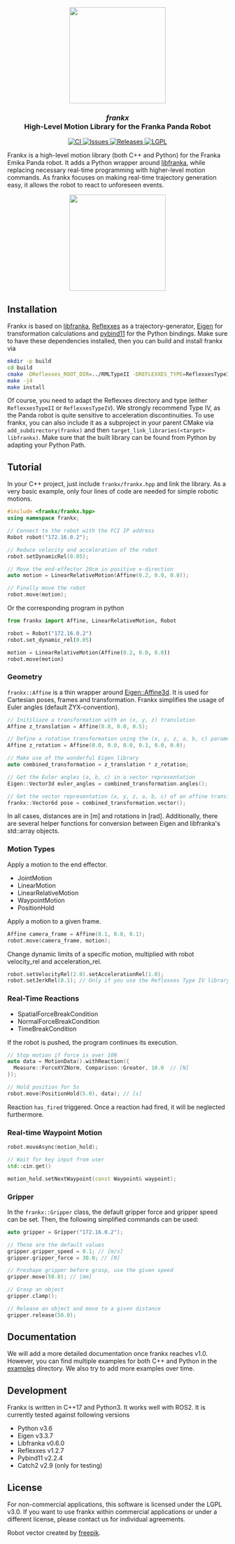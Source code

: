 <div align="center">
  <center><img width="220" src="https://raw.githubusercontent.com/pantor/frankx/master/doc/logo.png"></div></center>
  <h3 align="center"><center><i>frankx</i><br>High-Level Motion Library for the Franka Panda Robot</center></h3>
</div>

<p align="center">
  <a href="https://github.com/pantor/frankx/actions">
    <img src="https://github.com/pantor/frankx/workflows/CI/badge.svg" alt="CI">
  </a>

  <a href="https://github.com/pantor/frankx/issues">
    <img src="https://img.shields.io/github/issues/pantor/frankx.svg" alt="Issues">
  </a>

  <a href="https://github.com/pantor/frankx/releases">
    <img src="https://img.shields.io/github/release/pantor/frankx.svg" alt="Releases">
  </a>

  <a href="https://github.com/pantor/frankx/blob/master/LICENSE">
    <img src="https://img.shields.io/badge/license-LGPL-green.svg" alt="LGPL">
  </a>
</p>


Frankx is a high-level motion library (both C++ and Python) for the Franka Emika Panda robot. It adds a Python wrapper around [libfranka](https://frankaemika.github.io/docs/libfranka.html), while replacing necessary real-time programming with higher-level motion commands. As frankx focuses on making real-time trajectory generation easy, it allows the robot to react to unforeseen events.


<div align="center">
  <center><img width="220" src="https://raw.githubusercontent.com/pantor/frankx/master/doc/example.png"></div></center>
</div>


## Installation

Frankx is based on [libfranka](https://github.com/frankaemika/libfranka), [Reflexxes](http://reflexxes.ws) as a trajectory-generator, [Eigen](https://eigen.tuxfamily.org) for transformation calculations and [pybind11](https://github.com/pybind/pybind11) for the Python bindings. Make sure to have these dependencies installed, then you can build and install frankx via

```bash
mkdir -p build
cd build
cmake -DReflexxes_ROOT_DIR=../RMLTypeII -DREFLEXXES_TYPE=ReflexxesTypeII -DBUILD_TYPE=Release ..
make -j4
make install
```

Of course, you need to adapt the Reflexxes directory and type (either `ReflexxesTypeII` or `ReflexxesTypeIV`). We strongly recommend Type IV, as the Panda robot is quite sensitive to acceleration discontinuities. To use frankx, you can also include it as a subproject in your parent CMake via `add_subdirectory(frankx)` and then `target_link_libraries(<target> libfrankx)`. Make sure that the built library can be found from Python by adapting your Python Path.


## Tutorial

In your C++ project, just include `frankx/frankx.hpp` and link the library. As a very basic example, only four lines of code are needed for simple robotic motions.

```c++
#include <frankx/frankx.hpp>
using namespace frankx;

// Connect to the robot with the FCI IP address
Robot robot("172.16.0.2");

// Reduce velocity and acceleration of the robot
robot.setDynamicRel(0.05);

// Move the end-effector 20cm in positive x-direction
auto motion = LinearRelativeMotion(Affine(0.2, 0.0, 0.0));

// Finally move the robot
robot.move(motion);
```

Or the corresponding program in python
```python
from frankx import Affine, LinearRelativeMotion, Robot

robot = Robot("172.16.0.2")
robot.set_dynamic_rel(0.05)

motion = LinearRelativeMotion(Affine(0.2, 0.0, 0.0))
robot.move(motion)
```


### Geometry

`frankx::Affine` is a thin wrapper around [Eigen::Affine3d](https://eigen.tuxfamily.org/dox/group__TutorialGeometry.html). It is used for Cartesian poses, frames and transformation. Frankx simplifies the usage of Euler angles (default ZYX-convention).
```c++
// Initiliaze a transformation with an (x, y, z) translation
Affine z_translation = Affine(0.0, 0.0, 0.5);

// Define a rotation transformation using the (x, y, z, a, b, c) parameter list
Affine z_rotation = Affine(0.0, 0.0, 0.0, 0.1, 0.0, 0.0);

// Make use of the wonderful Eigen library
auto combined_transformation = z_translation * z_rotation;

// Get the Euler angles (a, b, c) in a vector representation
Eigen::Vector3d euler_angles = combined_transformation.angles();

// Get the vector representation (x, y, z, a, b, c) of an affine transformation
frankx::Vector6d pose = combined_transformation.vector();
```
In all cases, distances are in [m] and rotations in [rad]. Additionally, there are several helper functions for conversion between Eigen and libfranka's std::array objects.


### Motion Types

Apply a motion to the end effector.

- JointMotion
- LinearMotion
- LinearRelativeMotion
- WaypointMotion
- PositionHold

Apply a motion to a given frame.

```c++
Affine camera_frame = Affine(0.1, 0.0, 0.1);
robot.move(camera_frame, motion);
```

Change dynamic limits of a specific motion, multiplied with robot velocity_rel and acceleration_rel.
```c++
robot.setVelocityRel(2.0).setAccelerationRel(1.0);
robot.setJerkRel(0.1); // Only if you use the Reflexxes Type IV library
```


### Real-Time Reactions

- SpatialForceBreakCondition
- NormalForceBreakCondition
- TimeBreakCondition

If the robot is pushed, the program continues its execution.

```c++
// Stop motion if force is over 10N
auto data = MotionData().withReaction({
  Measure::ForceXYZNorm, Comparison::Greater, 10.0  // [N]
});

// Hold position for 5s
robot.move(PositionHold(5.0), data); // [s]
```
Reaction `has_fired` triggered. Once a reaction had fired, it will be neglected furthermore.


### Real-time Waypoint Motion

```c++
robot.moveAsync(motion_hold);

// Wait for key input from user
std::cin.get()

motion_hold.setNextWaypoint(const Waypoint& waypoint);
```


### Gripper

In the `frankx::Gripper` class, the default gripper force and gripper speed can be set. Then, the following simplified commands can be used:

```c++
auto gripper = Gripper("172.16.0.2");

// These are the default values
gripper.gripper_speed = 0.1; // [m/s]
gripper.gripper_force = 30.0; // [N]

// Preshape gripper before grasp, use the given speed
gripper.move(50.0); // [mm]

// Grasp an object
gripper.clamp();

// Release an object and move to a given distance
gripper.release(50.0);
```


## Documentation

We will add a more detailed documentation once frankx reaches v1.0. However, you can find multiple examples for both C++ and Python in the [examples](https://github.com/pantor/frankx/tree/master/examples) directory. We also try to add more examples over time.


## Development

Frankx is written in C++17 and Python3. It works well with ROS2. It is currently tested against following versions

- Python v3.6
- Eigen v3.3.7
- Libfranka v0.6.0
- Reflexxes v1.2.7
- Pybind11 v2.2.4
- Catch2 v2.9 (only for testing)


## License

For non-commercial applications, this software is licensed under the LGPL v3.0. If you want to use frankx within commercial applications or under a different license, please contact us for individual agreements.

Robot vector created by [freepik](https://www.freepik.com/free-photos-vectors/technology).
